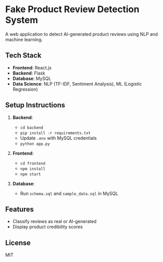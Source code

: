 # Fake Product Review Detection System

A web application to detect AI-generated product reviews using NLP and machine learning.

## Tech Stack
- **Frontend**: React.js
- **Backend**: Flask
- **Database**: MySQL
- **Data Science**: NLP (TF-IDF, Sentiment Analysis), ML (Logistic Regression)

## Setup Instructions
1. **Backend**:
   - `cd backend`
   - `pip install -r requirements.txt`
   - Update `.env` with MySQL credentials
   - `python app.py`

2. **Frontend**:
   - `cd frontend`
   - `npm install`
   - `npm start`

3. **Database**:
   - Run `schema.sql` and `sample_data.sql` in MySQL

## Features
- Classify reviews as real or AI-generated
- Display product credibility scores

## License
MIT
